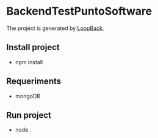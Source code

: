 # BackendTestPuntoSoftware

The project is generated by [LoopBack](http://loopback.io).

## Install project

-   npm install

## Requeriments

- mongoDB

## Run project

-   node .
